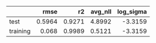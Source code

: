 |          |   rmse |     r2 |   avg_nll |   log_sigma |
|:---------|-------:|-------:|----------:|------------:|
| test     | 0.5964 | 0.9271 |    4.8992 |     -3.3159 |
| training | 0.068  | 0.9989 |    0.5121 |     -3.3159 |